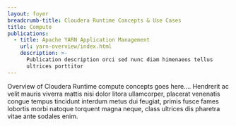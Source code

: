 ```yaml
---
layout: foyer
breadcrumb-title: Cloudera Runtime Concepts & Use Cases
title: Compute
publications:
  - title: Apache YARN Application Management
    url: yarn-overview/index.html
    description: >-
      Publication description orci sed nunc diam himenaeos tellus
      ultrices porttitor
---
```

Overview of Cloudera Runtime compute concepts goes here.... Hendrerit ac
velit mauris viverra mattis nisi dolor litora ullamcorper, placerat
venenatis congue tempus tincidunt interdum metus dui feugiat, primis
fusce fames lobortis morbi natoque torquent magna neque, class ultrices
dis pharetra vitae ante sodales enim.
